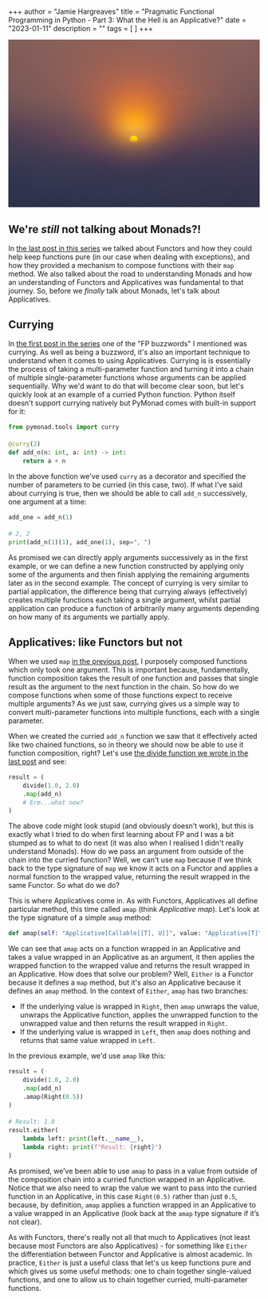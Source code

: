+++
author = "Jamie Hargreaves"
title = "Pragmatic Functional Programming in Python - Part 3: What the Hell is an Applicative?"
date = "2023-01-11"
description = ""
tags = [
]
+++

!["Northern lights over a mountain"](/images/pragmatic_functional_programming/sunset.jpg)

## We're *still* not talking about Monads?!

In [the last post in this series](https://jamiehargreaves.co.uk/posts/pragmatic-functional-programming-in-python-part-1-what-makes-code-functional/) we talked about Functors and how they could help keep functions pure (in our case when dealing with exceptions), and how they provided a mechanism to compose functions with their `map` method. We also talked about the road to understanding Monads and how an understanding of Functors and Applicatives was fundamental to that journey. So, before we *finally* talk about Monads, let's talk about Applicatives.

## Currying

In [the first post in the series](https://jamiehargreaves.co.uk/posts/pragmatic-functional-programming-in-python-part-1-what-makes-code-functional/) one of the "FP buzzwords" I mentioned was currying. As well as being a buzzword, it's also an important technique to understand when it comes to using Applicatives. Currying is is essentially the process of taking a multi-parameter function and turning it into a chain of multiple single-parameter functions whose arguments can be applied sequentially. Why we'd want to do that will become clear soon, but let's quickly look at an example of a curried Python function. Python itself doesn't support currying natively but PyMonad comes with built-in support for it:

```python
from pymonad.tools import curry

@curry(2)
def add_n(n: int, a: int) -> int:
    return a + n
```

In the above function we've used `curry` as a decorator and specified the number of parameters to be curried (in this case, two). If what I've said about currying is true, then we should be able to call `add_n` successively, one argument at a time:

```python
add_one = add_n(1)

# 2, 2
print(add_n(1)(1), add_one(1), sep=", ")
```

As promised we can directly apply arguments successively as in the first example, or we can define a new function constructed by applying only some of the arguments and then finish applying the remaining arguments later as in the second example. The concept of currying is very similar to partial application, the difference being that currying always (effectively) creates multiple functions each taking a single argument, whilst partial application can produce a function of arbitrarily many arguments depending on how many of its arguments we partially apply.

## Applicatives: like Functors but not

When we used `map` [in the previous post](https://jamiehargreaves.co.uk/posts/pragmatic-functional-programming-in-python-part-2-what-the-hell-is-a-functor/#encoding-exceptions-with-functors), I purposely composed functions which only took one argument. This is important because, fundamentally, function composition takes the result of one function and passes that single result as the argument to the next function in the chain. So how do we compose functions when some of those functions expect to receive multiple arguments? As we just saw, currying gives us a simple way to convert multi-parameter functions into multiple functions, each with a single parameter.

When we created the curried `add_n` function we saw that it effectively acted like two chained functions, so in theory we should now be able to use it function composition, right? Let's use [the divide function we wrote in the last post](https://jamiehargreaves.co.uk/posts/pragmatic-functional-programming-in-python-part-2-what-the-hell-is-a-functor/#encoding-exceptions-with-functors) and see:

```python
result = (
    divide(1.0, 2.0)
    .map(add_n)
    # Erm...what now?
)
```

The above code might look stupid (and obviously doesn’t work), but this is exactly what I tried to do when first learning about FP and I was a bit stumped as to what to do next (it was also when I realised I didn't really understand Monads). How do we pass an argument from outside of the chain into the curried function? Well, we can't use `map` because if we think back to the type signature of `map` we know it acts on a Functor and applies a normal function to the wrapped value, returning the result wrapped in the same Functor. So what do we do?

This is where Applicatives come in. As with Functors, Applicatives all define particular method, this time called `amap` (think *Applicative map*). Let's look at the type signature of a simple `amap` method:

```python
def amap(self: "Applicative[Callable[[T], U]]", value: "Applicative[T]") -> "Applicative[U]": ...
```

We can see that `amap` acts on a function wrapped in an Applicative and takes a value wrapped in an Applicative as an argument, it then applies the wrapped function to the wrapped value and returns the result wrapped in an Applicative. How does that solve our problem? Well, `Either` is a Functor because it defines a `map` method, but it's also an Applicative because it defines an `amap` method. In the context of `Either`, `amap` has two branches:

* If the underlying value is wrapped in `Right`, then `amap` unwraps the value, unwraps the Applicative function, applies the unwrapped function to the unwrapped value and then returns the result wrapped in `Right`.
* If the underlying value is wrapped in `Left`, then `amap` does nothing and returns that same value wrapped in `Left`.

In the previous example, we'd use `amap` like this:

```python
result = (
    divide(1.0, 2.0)
    .map(add_n)
    .amap(Right(0.5))
)

# Result: 1.0
result.either(
    lambda left: print(left.__name__),
    lambda right: print(f"Result: {right}")
)
```

As promised, we’ve been able to use `amap` to pass in a value from outside of the composition chain into a curried function wrapped in an Applicative. Notice that we also need to wrap the value we want to pass into the curried function in an Applicative, in this case `Right(0.5)` rather than just `0.5`, because, by definition, `amap` applies a function wrapped in an Applicative to a value wrapped in an Applicative (look back at the `amap` type signature if it’s not clear).

As with Functors, there's really not all that much to Applicatives (not least because most Functors are also Applicatives) - for something like `Either` the differentiation between Functor and Applicative is almost academic. In practice, `Either` is just a useful class that let's us keep functions pure and which gives us some useful methods: one to chain together single-valued functions, and one to allow us to chain together curried,  multi-parameter functions.
